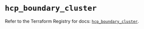 # `hcp_boundary_cluster`

Refer to the Terraform Registry for docs: [`hcp_boundary_cluster`](https://registry.terraform.io/providers/hashicorp/hcp/0.94.1/docs/resources/boundary_cluster).
